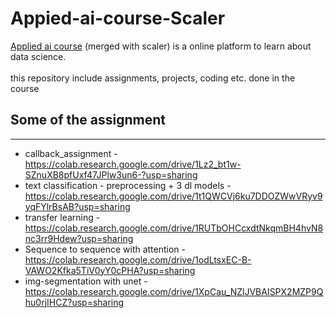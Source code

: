 # Appied-ai-course-Scaler
<a href="https://www.appliedaicourse.com/course/11/Applied-Machine-learning-course">Applied ai course</a> (merged with scaler) is a online platform to learn about data science. <br><br>
this repository include assignments, projects, coding etc. done in the course



<h2> Some of the assignment</h2>
<hr>
<ul>
  <li>callback_assignment - <a href="https://colab.research.google.com/drive/1Lz2_bt1w-SZnuXB8pfUxf47JPlw3un6-?usp=sharing">https://colab.research.google.com/drive/1Lz2_bt1w-SZnuXB8pfUxf47JPlw3un6-?usp=sharing</a></li>
  <li>text classification - preprocessing + 3 dl models - <a href="https://colab.research.google.com/drive/1t1QWCVj6ku7DDOZWwVRyv9yqFYlrBsAB?usp=sharing">https://colab.research.google.com/drive/1t1QWCVj6ku7DDOZWwVRyv9yqFYlrBsAB?usp=sharing</a></li>
  <li>transfer learning - <a href="https://colab.research.google.com/drive/1RUTbOHCcxdtNkqmBH4hvN8nc3rr9Hdew?usp=sharing">https://colab.research.google.com/drive/1RUTbOHCcxdtNkqmBH4hvN8nc3rr9Hdew?usp=sharing</a></li>
  <li>Sequence to sequence with attention - <a href="https://colab.research.google.com/drive/1odLtsxEC-B-VAWO2Kfka5TiV0yY0cPHA?usp=sharing">https://colab.research.google.com/drive/1odLtsxEC-B-VAWO2Kfka5TiV0yY0cPHA?usp=sharing</a></li>
  <li>img-segmentation with unet - <a href="https://colab.research.google.com/drive/1XpCau_NZlJVBAISPX2MZP9Qhu0rjIHCZ?usp=sharing">https://colab.research.google.com/drive/1XpCau_NZlJVBAISPX2MZP9Qhu0rjIHCZ?usp=sharing</a></li>
</ul>




